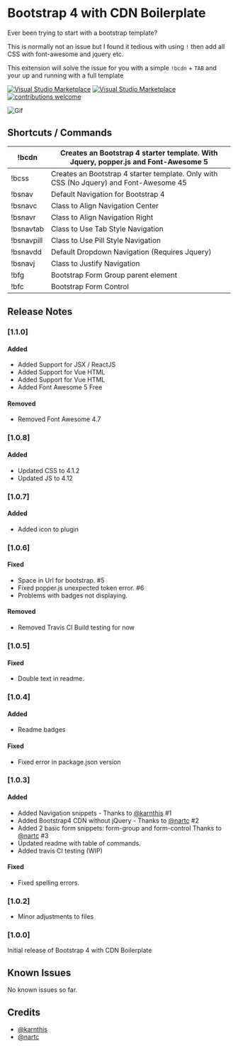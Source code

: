 # Bootstrap 4 with CDN Boilerplate

Ever been trying to start with a bootstrap template? 

This is normally not an issue but I found it tedious with using `!` then add all CSS  with font-awesome and jquery etc.

This extension will solve the issue for you with a simple `!bcdn` + `TAB` and your up and running with a full template



[![Visual Studio Marketplace](https://img.shields.io/vscode-marketplace/v/eventyret.bootstrap-4-cdn-snippet.svg)](https://marketplace.visualstudio.com/items?itemName=eventyret.bootstrap-4-cdn-snippet)
[![Visual Studio Marketplace](https://img.shields.io/vscode-marketplace/d/eventyret.bootstrap-4-cdn-snippet.svg)](https://marketplace.visualstudio.com/items?itemName=eventyret.bootstrap-4-cdn-snippet)
[![contributions welcome](https://img.shields.io/badge/contributions-welcome-brightgreen.svg)](https://github.com/eventyret/issues)



![Gif](https://i.imgur.com/EMaQmDC.gif)


## Shortcuts / Commands

| !bcdn      	| Creates an Bootstrap 4 starter template. With Jquery, popper.js and Font-Awesome 5 	|
|------------	|-----------------------------------------------------------------------------------------------	|
| !bcss      	| Creates an Bootstrap 4 starter template. Only with CSS (No Jquery) and Font-Awesome 45        	|
| !bsnav     	| Default Navigation for Bootstrap 4                                                            	|
| !bsnavc    	| Class to Align Navigation Center                                                              	|
| !bsnavr    	| Class to Align Navigation Right                                                               	|
| !bsnavtab  	| Class to Use Tab Style Navigation                                                             	|
| !bsnavpill 	| Class to Use Pill Style Navigation                                                            	|
| !bsnavdd   	| Default Dropdown Navigation (Requires Jquery)                                                 	|
| !bsnavj    	| Class to Justify Navigation                                                                   	|
| !bfg    	| Bootstrap Form Group parent element                                                                 	|
| !bfc    	| Bootstrap Form Control                                                             	|

## Release Notes

### [1.1.0]
#### Added
- Added Support for JSX / ReactJS
- Added Support for Vue HTML
- Added Support for Vue HTML
- Added Font Awesome 5 Free

#### Removed
- Removed Font Awesome 4.7


### [1.0.8]
#### Added
- Updated CSS to 4.1.2
- Updated JS to 4.12

### [1.0.7]
#### Added
- Added icon to plugin

### [1.0.6]
#### Fixed
- Space in Url for bootstrap. #5
- Fixed popper.js unexpected token error. #6
- Problems with badges not displaying.

#### Removed
- Removed Travis CI Build testing for now

### [1.0.5]

#### Fixed
- Double text in readme.

### [1.0.4]
#### Added
- Readme badges

#### Fixed
- Fixed error in package.json version


### [1.0.3]
#### Added

- Added Navigation snippets  - Thanks to [@karnthis](https://github.com/karnthis) #1
- Added Bootstrap4 CDN without jQuery -  Thanks to [@nartc](https://github.com/nartc) #2
- Added 2 basic form snippets: form-group and form-control Thanks to [@nartc](https://github.com/nartc) #3
- Updated readme with table of commands.
- Added travis CI testing (WIP)

#### Fixed
- Fixed spelling errors.


### [1.0.2]
- Minor adjustments to files

### [1.0.0]

Initial release of Bootstrap 4 with CDN Boilerplate

## Known Issues

No known issues so far.


## Credits

- [@karnthis](https://github.com/karnthis)
- [@nartc](https://github.com/nartc)
